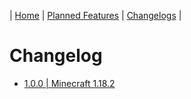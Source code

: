 | [Home](https://space-rift.github.io/SpaceRift) | [Planned Features](https://space-rift.github.io/SpaceRift/Planned-Features) | [Changelogs](https://space-rift.github.io/SpaceRift/Changelog) | 
# Changelog
- [1.0.0 | Minecraft 1.18.2](https://space-rift.github.io/SpaceRift/Changelogs/Changelog-1.0.0)
